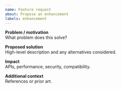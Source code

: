 ```yaml
---
name: Feature request
about: Propose an enhancement
labels: enhancement
---
```


**Problem / motivation**  
What problem does this solve?

**Proposed solution**  
High-level description and any alternatives considered.

**Impact**  
APIs, performance, security, compatibility.

**Additional context**  
References or prior art.
